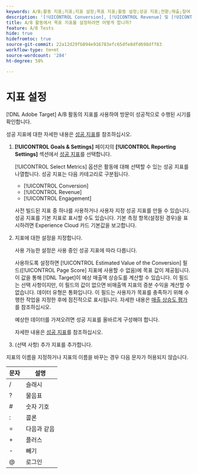 ```yaml
---
keywords: A/B;활동 지표;지표;지표 설정;목표 지표;활동 설정;성공 지표;전환;매출;참여
description: '[!UICONTROL Conversion], [!UICONTROL Revenue] 및 [!UICONTROL Engagement]을(를) 포함하여 방문 성공을 결정하기 위해 A/B 활동에서 지표를 설정하는 방법에 대해 알아봅니다.'
title: A/B 활동에서 목표 지표를 설정하려면 어떻게 합니까?
feature: A/B Tests
hide: true
hidefromtoc: true
source-git-commit: 22a12d29fb894e916783efc65dfe8dfd698dff83
workflow-type: tm+mt
source-wordcount: '284'
ht-degree: 58%

---
```


# 지표 설정

[!DNL Adobe Target] A/B 활동의 지표를 사용하여 방문이 성공적으로 수행된 시기를 확인합니다.

성공 지표에 대한 자세한 내용은 [성공 지표](/help/main/c-activities/r-success-metrics/success-metrics.md#reference_D011575C85DA48E989A244593D9B9924)를 참조하십시오.

1. **[!UICONTROL Goals & Settings]** 페이지의 **[!UICONTROL Reporting Settings]** 섹션에서 [성공 지표](/help/main/c-activities/r-success-metrics/success-metrics.md#reference_D011575C85DA48E989A244593D9B9924)를 선택합니다.

   [!UICONTROL Select Metrics] 옵션은 활동에 대해 선택할 수 있는 성공 지표를 나열합니다. 성공 지표는 다음 카테고리로 구분됩니다.

   * [!UICONTROL Conversion]
   * [!UICONTROL Revenue]
   * [!UICONTROL Engagement]

   사전 빌드된 지표 중 하나를 사용하거나 사용자 지정 성공 지표를 만들 수 있습니다. 성공 지표를 기본 지표로 표시할 수도 있습니다. 기본 측정 항목(설정된 경우)을 표시하려면 Experience Cloud 카드 기본값을 보고합니다.

1. 지표에 대한 설정을 지정합니다.

   사용 가능한 설정은 사용 중인 성공 지표에 따라 다릅니다.

   사용하도록 설정하면 [!UICONTROL Estimated Value of the Conversion] 필드([!UICONTROL Page Score] 지표에 사용할 수 없음)에 목표 값이 제공됩니다. 이 값을 통해 [!DNL Target]이 예상 매출액 상승도를 계산할 수 있습니다. 이 필드는 선택 사항이지만, 이 필드의 값이 없으면 비매출액 지표의 증분 수익을 계산할 수 없습니다. 데이터 유형은 통화입니다. 이 필드는 사용자가 목표를 충족하기 위해 수행한 작업을 지정한 후에 점진적으로 표시됩니다. 자세한 내용은 [매출 상승도 평가](/help/main/administrating-target/r-target-account-preferences/estimating-lift-in-revenue.md)를 참조하십시오.

   예상한 데이터를 가져오려면 성공 지표를 올바르게 구성해야 합니다.

   자세한 내용은 [성공 지표](/help/main/c-activities/r-success-metrics/success-metrics.md#reference_D011575C85DA48E989A244593D9B9924)를 참조하십시오.

1. (선택 사항) 추가 지표를 추가합니다.

지표의 이름을 지정하거나 지표의 이름을 바꾸는 경우 다음 문자가 허용되지 않습니다.

| 문자 | 설명 |
|--- |--- |
| / | 슬래시 |
| ? | 물음표 |
| # | 숫자 기호 |
| : | 콜론 |
| = | 다음과 같음 |
| + | 플러스 |
| - | 빼기 |
| @ | 로그인 |